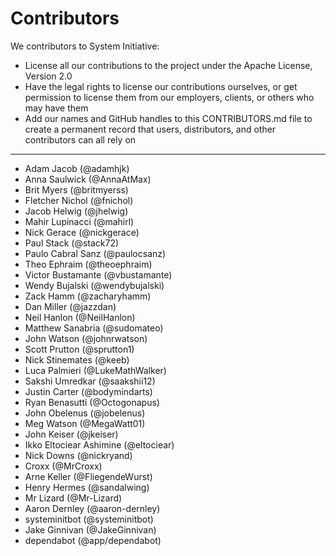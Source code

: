 # Contributors

We contributors to System Initiative:

- License all our contributions to the project under the Apache License, Version
  2.0
- Have the legal rights to license our contributions ourselves, or get
  permission to license them from our employers, clients, or others who may have
  them
- Add our names and GitHub handles to this CONTRIBUTORS.md file to create a
  permanent record that users, distributors, and other contributors can all rely
  on

-----------

* Adam Jacob (@adamhjk)
* Anna Saulwick (@AnnaAtMax)
* Brit Myers (@britmyerss)
* Fletcher Nichol (@fnichol)
* Jacob Helwig (@jhelwig)
* Mahir Lupinacci (@mahirl)
* Nick Gerace (@nickgerace)
* Paul Stack (@stack72)
* Paulo Cabral Sanz (@paulocsanz)
* Theo Ephraim (@theoephraim)
* Victor Bustamante (@vbustamante)
* Wendy Bujalski (@wendybujalski)
* Zack Hamm (@zacharyhamm)
* Dan Miller (@jazzdan)
* Neil Hanlon (@NeilHanlon)
* Matthew Sanabria (@sudomateo)
* John Watson (@johnrwatson)
* Scott Prutton (@sprutton1)
* Nick Stinemates (@keeb)
* Luca Palmieri (@LukeMathWalker)
* Sakshi Umredkar (@saakshii12)
* Justin Carter (@bodymindarts)
* Ryan Benasutti (@Octogonapus)
* John Obelenus (@jobelenus)
* Meg Watson (@MegaWatt01)
* John Keiser (@jkeiser)
* Ikko Eltociear Ashimine (@eltociear)
* Nick Downs (@nickryand)
* Croxx (@MrCroxx)
* Arne Keller (@FliegendeWurst)
* Henry Hermes (@sandalwing)
* Mr Lizard (@Mr-Lizard)
* Aaron Dernley (@aaron-dernley)
* systeminitbot (@systeminitbot)
* Jake Ginnivan (@JakeGinnivan)
* dependabot (@app/dependabot)
